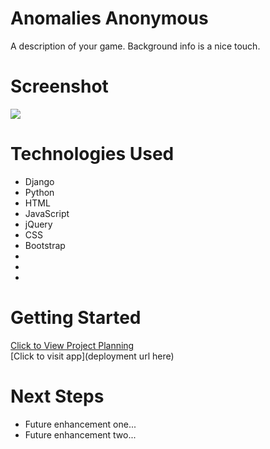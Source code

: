 # Anomalies Anonymous
A description of your game. Background info is a nice touch.

# Screenshot

<img src="url to your image on imgur">

# Technologies Used

- Django
- Python
- HTML
- JavaScript
- jQuery
- CSS
- Bootstrap
- 
-
- 

# Getting Started

[Click to View Project Planning](https://trello.com/b/tnR021Si/project-3)<br>
[Click to visit app](deployment url here)

# Next Steps

- Future enhancement one...
- Future enhancement two... 